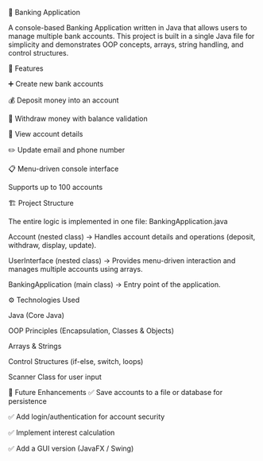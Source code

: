 🏦 Banking Application

A console-based Banking Application written in Java that allows users to manage multiple bank accounts.
This project is built in a single Java file for simplicity and demonstrates OOP concepts, arrays, string handling, and control structures.


🚀 Features

➕ Create new bank accounts

💰 Deposit money into an account

💸 Withdraw money with balance validation

👤 View account details

✏️ Update email and phone number

📋 Menu-driven console interface

Supports up to 100 accounts


🏗️ Project Structure

The entire logic is implemented in one file: BankingApplication.java

Account (nested class) → Handles account details and operations (deposit, withdraw, display, update).

UserInterface (nested class) → Provides menu-driven interaction and manages multiple accounts using arrays.

BankingApplication (main class) → Entry point of the application.


⚙️ Technologies Used

Java (Core Java)

OOP Principles (Encapsulation, Classes & Objects)

Arrays & Strings

Control Structures (if-else, switch, loops)

Scanner Class for user input


🌟 Future Enhancements
✅ Save accounts to a file or database for persistence

✅ Add login/authentication for account security

✅ Implement interest calculation

✅ Add a GUI version (JavaFX / Swing)

